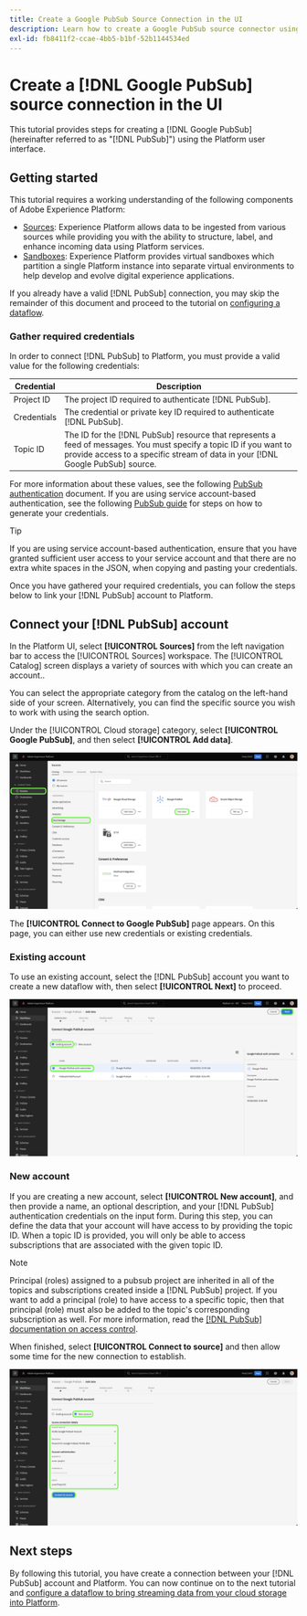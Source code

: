 ```yaml
---
title: Create a Google PubSub Source Connection in the UI
description: Learn how to create a Google PubSub source connector using the Platform user interface.
exl-id: fb8411f2-ccae-4bb5-b1bf-52b1144534ed
---
```

# Create a [!DNL Google PubSub] source connection in the UI

This tutorial provides steps for creating a [!DNL Google PubSub] (hereinafter referred to as "[!DNL PubSub]") using the Platform user interface.

## Getting started

This tutorial requires a working understanding of the following components of Adobe Experience Platform:

* [Sources](../../../../home.md): Experience Platform allows data to be ingested from various sources while providing you with the ability to structure, label, and enhance incoming data using Platform services.
* [Sandboxes](../../../../../sandboxes/home.md): Experience Platform provides virtual sandboxes which partition a single Platform instance into separate virtual environments to help develop and evolve digital experience applications.

If you already have a valid [!DNL PubSub] connection, you may skip the remainder of this document and proceed to the tutorial on [configuring a dataflow](../../dataflow/batch/cloud-storage.md).

### Gather required credentials

In order to connect [!DNL PubSub] to Platform, you must provide a valid value for the following credentials:

| Credential | Description |
| ---------- | ----------- |
| Project ID | The project ID required to authenticate [!DNL PubSub]. |
| Credentials | The credential or private key ID required to authenticate [!DNL PubSub]. |
| Topic ID | The ID for the [!DNL PubSub] resource that represents a feed of messages. You must specify a topic ID if you want to provide access to a specific stream of data in your [!DNL Google PubSub] source. |

For more information about these values, see the following [PubSub authentication](https://cloud.google.com/pubsub/docs/authentication) document. If you are using service account-based authentication, see the following [PubSub guide](https://cloud.google.com/docs/authentication/production#create_service_account) for steps on how to generate your credentials.

>[!TIP]
>
>If you are using service account-based authentication, ensure that you have granted sufficient user access to your service account and that there are no extra white spaces in the JSON, when copying and pasting your credentials.

Once you have gathered your required credentials, you can follow the steps below to link your [!DNL PubSub] account to Platform.

## Connect your [!DNL PubSub] account

In the Platform UI, select **[!UICONTROL Sources]** from the left navigation bar to access the [!UICONTROL Sources] workspace. The [!UICONTROL Catalog] screen displays a variety of sources with which you can create an account..

You can select the appropriate category from the catalog on the left-hand side of your screen. Alternatively, you can find the specific source you wish to work with using the search option.

Under the [!UICONTROL Cloud storage] category, select **[!UICONTROL Google PubSub]**, and then select **[!UICONTROL Add data]**.

![catalog](../../../../images/tutorials/create/google-pubsub/catalog.png)

The **[!UICONTROL Connect to Google PubSub]** page appears. On this page, you can either use new credentials or existing credentials.

### Existing account

To use an existing account, select the [!DNL PubSub] account you want to create a new dataflow with, then select **[!UICONTROL Next]** to proceed.

![existing](../../../../images/tutorials/create/google-pubsub/existing.png)

### New account

If you are creating a new account, select **[!UICONTROL New account]**, and then provide a name, an optional description, and your [!DNL PubSub] authentication credentials on the input form. During this step, you can define the data that your account will have access to by providing the topic ID. When a topic ID is provided, you will only be able to access subscriptions that are associated with the given topic ID.

>[!NOTE]
>
>Principal (roles) assigned to a pubsub project  are inherited in all of the topics and subscriptions created inside a [!DNL PubSub] project. If you want to add a principal (role) to have access to a specific topic, then that principal (role) must also be added to the topic's corresponding subscription as well. For more information, read the [[!DNL PubSub] documentation on access control](https://cloud.google.com/pubsub/docs/access-control).

When finished, select **[!UICONTROL Connect to source]** and then allow some time for the new connection to establish.

![new](../../../../images/tutorials/create/google-pubsub/new.png)

## Next steps

By following this tutorial, you have create a connection between your [!DNL PubSub] account and Platform. You can now continue on to the next tutorial and [configure a dataflow to bring streaming data from your cloud storage into Platform](../../dataflow/streaming/cloud-storage-streaming.md).
